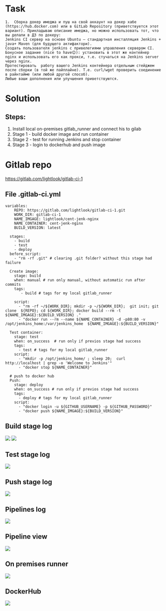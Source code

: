 # Task 
```
1.	Сборка докер имеджа и пуш на свой аккаунт на докер хабе (https://hub.docker.com) или в GitLab Repository (приветствуется этот вариант). Прикладываю описание имеджа, но можно использовать тот, что вы делали в ДЗ по докеру:
Jenkins CI сервер на основе Ubuntu – стандартная инсталляция Jenkins + java+ Maven (для будущего актифактори). 
Создать пользователя jenkins с привелегиями управления сервером CI.
Бонусное задание (nice to have😊): установить в этот же контейнер nginx и использовать его как прокси, т.е. стучаться на Jenkins server через nginx.
Протестировать  работу вашего Jenkins контейнера отдельным стейджем после сборки (в той же пайплайне). Т.е. curl/wget проверить соединение в райнтайме (или любой другой способ).
Любые ваши дополнения или улучшения приветствуются.
```
# Solution

## Steps:
1. Install local on-premises gitlab_runner and connect his to gilab
2. Stage 1 - build docker image and run container
3. Stage 2 - test for running Jenkins and stop container
4. Stage 3 - login to dockerhub and push image

# Gitlab repo
https://gitlab.com/lightlook/gitlab-ci-1


## File .gitlab-ci.yml
```
variables:
    REPO: https://gitlab.com/lightlook/gitlab-ci-1.git
    WORK_DIR: gitlab-ci-1
    NAME_IMGAGE: lightlook/cent-jenk-nginx
    NAME_CONTAINER: cent-jenk-nginx
    BUILD_VERSION: latest
  
  stages:
    - build
    - test
    - deploy
  before_script:
    - "rm -rf .git" # clearing .git folder? without this stage had failure
 
  Create image:
    stage: build
    when: manual # run only manual, without automatic run after commits
    tags: 
       - build # tags for my local gitlab_runner
       
    script:
      - "rm -rf ~/${WORK_DIR}; mkdir -p ~/${WORK_DIR};  git init; git clone  ${REPO}; cd ${WORK_DIR}; docker build --rm -t ${NAME_IMGAGE}:${BUILD_VERSION} ."
      - "docker run --rm --name ${NAME_CONTAINER} -d -p80:80 -v /opt/jenkins_home:/var/jenkins_home  ${NAME_IMGAGE}:${BUILD_VERSION}"
  
  Test container:
    stage: test
    when: on_success  # run only if previos stage had success
    tags: 
      - test # tags for my local gitlab_runner
    script:
      - "mkdir -p /opt/jenkins_home/ ; sleep 20;  curl http://localhost | grep -o 'Welcome to Jenkins'"
      - "docker stop ${NAME_CONTAINER}"
  
  # push to docker hub
  Push:  
    stage: deploy
    when: on_success # run only if previos stage had success
    tags: 
      - deploy # tags for my local gitlab_runner
    script: 
      - "docker login -u ${GITHUB_USERNAME} -p ${GITHUB_PASSWORD}"
      - "docker push ${NAME_IMGAGE}:${BUILD_VERSION}"
```
## Build stage log
![](https://github.com/fenixra73/Dnipro_DevOps_int_2020/raw/master/task4-gitlab-pipeline1/screenshot/pic1.png  )
![](https://github.com/fenixra73/Dnipro_DevOps_int_2020/raw/master/task4-gitlab-pipeline1/screenshot/pic2.png  )

## Test stage log

![](https://github.com/fenixra73/Dnipro_DevOps_int_2020/raw/master/task4-gitlab-pipeline1/screenshot/pic3.png  )

## Push stage log 
![](https://github.com/fenixra73/Dnipro_DevOps_int_2020/raw/master/task4-gitlab-pipeline1/screenshot/pic4.png  )

## Pipelines log
![](https://github.com/fenixra73/Dnipro_DevOps_int_2020/raw/master/task4-gitlab-pipeline1/screenshot/pic5.png  )

## Pipeline view

![](https://github.com/fenixra73/Dnipro_DevOps_int_2020/raw/master/task4-gitlab-pipeline1/screenshot/pic7.png  )

## On premises runner

![](https://github.com/fenixra73/Dnipro_DevOps_int_2020/raw/master/task4-gitlab-pipeline1/screenshot/pic6.png  )


## DockerHub

![](https://github.com/fenixra73/Dnipro_DevOps_int_2020/raw/master/task4-gitlab-pipeline1/screenshot/pic8.png  )

